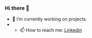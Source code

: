 ### Hi there 👋

- 🔭 I’m currently working on projects.
- - 📫 How to reach me: [Linkedin](https://www.linkedin.com/in/ivailo-petrov-977141237/)


<!--
**IvoPetrov96/IvoPetrov96** is a ✨ _special_ ✨ repository because its `README.md` (this file) appears on your GitHub profile.

Here are some ideas to get you started:

- 🔭 I’m currently working on ...
- 🌱 I’m currently learning ...
- 👯 I’m looking to collaborate on ...
- 🤔 I’m looking for help with ...
- 💬 Ask me about ...
- 📫 How to reach me: ...
- 😄 Pronouns: ...
- ⚡ Fun fact: ...
-->
